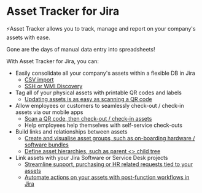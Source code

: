 # Asset Tracker for Jira

⚡️Asset Tracker allows you to track, manage and report on your company's assets with ease.

Gone are the days of manual data entry into spreadsheets!

With Asset Tracker for Jira, you can:

* Easily consolidate all your company's assets within a flexible DB in Jira
  * [CSV import](how-to/how-to-import-data-from-external-sources/importing-from-a-csv-file.md)
  * [SSH or WMI Discovery](how-to/how-to-import-data-from-external-sources/importing-from-scanned-computer-equipment/)
* Tag all of your physical assets with printable QR codes and labels
  * [Updating assets is as easy as scanning a QR code](mobile-access/label-scanners.md)
* Allow employees or customers to seamlessly check-out / check-in assets via our mobile apps
  * [Scan a QR code, then check-out / check-in assets](how-to/how-to-define-and-execute-pre-packaged-operation-sequences-on-assets/invoking-operation-sequences-by-scanning-asset-label.md)
  * Help employees help themselves with self-service check-outs
* Build links and relationships between assets
  * [Create and visualise asset groups, such as on-boarding hardware / software bundles](guide/creating-links-between-assets.md)
  * [Define asset hierarchies, such as parent &lt;&gt; child tree](guide/working-with-folders.md)
* Link assets with your Jira Software or Service Desk projects
  * [Streamline support, purchasing or HR related requests tied to your assets](integrations/service-desk.md)
  * [Automate actions on your assets with post-function workflows in Jira](how-to/how-to-define-and-execute-pre-packaged-operation-sequences-on-assets/automated-operation-sequence-execution-in-jira.md)

